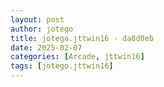 ```yaml
---
layout: post
author: jotego
title: jotego.jttwin16 - da8d0eb
date: 2025-02-07
categories: [Arcade, jttwin16]
tags: [jotego.jttwin16]
---
```


